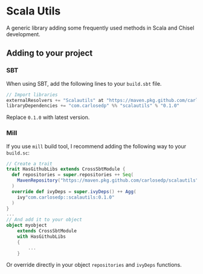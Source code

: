 # Scala Utils

A generic library adding some frequently used methods in Scala and Chisel development.

## Adding to your project

### SBT

When using SBT, add the following lines to your `build.sbt` file.

```scala
// Import libraries
externalResolvers += "Scalautils" at "https://maven.pkg.github.com/carlosedp/scalautils"
libraryDependencies += "com.carlosedp" %% "scalautils" % "0.1.0"
```

Replace `0.1.0` with latest version.

### Mill

If you use `mill` build tool, I recommend adding the following way to your `build.sc`:

```scala
// Create a trait
trait HasGithubLibs extends CrossSbtModule {
  def repositories = super.repositories ++ Seq(
    MavenRepository("https://maven.pkg.github.com/carlosedp/scalautils")
  )
  override def ivyDeps = super.ivyDeps() ++ Agg(
    ivy"com.carlosedp::scalautils:0.1.0"
  )
}
...
// And add it to your object
object myobject
    extends CrossSbtModule
    with HasGithubLibs
    {
        ...
    }
```

Or override directly in your object `repositories` and `ivyDeps` functions.
